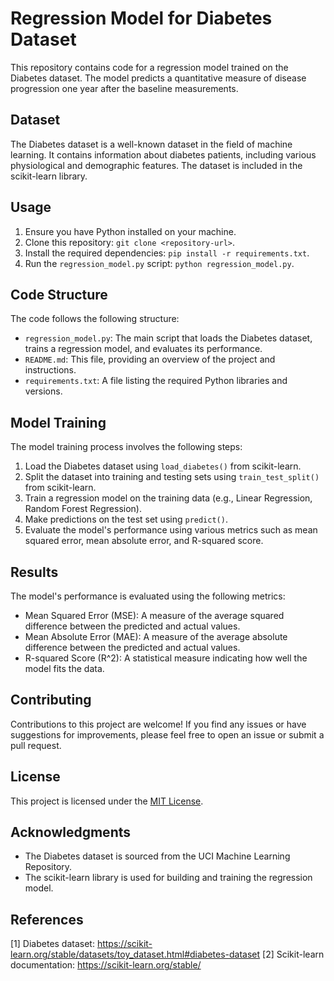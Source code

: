 # Regression Model for Diabetes Dataset

This repository contains code for a regression model trained on the Diabetes dataset. The model predicts a quantitative measure of disease progression one year after the baseline measurements.

## Dataset

The Diabetes dataset is a well-known dataset in the field of machine learning. It contains information about diabetes patients, including various physiological and demographic features. The dataset is included in the scikit-learn library.

## Usage

1. Ensure you have Python installed on your machine.
2. Clone this repository: `git clone <repository-url>`.
3. Install the required dependencies: `pip install -r requirements.txt`.
4. Run the `regression_model.py` script: `python regression_model.py`.

## Code Structure

The code follows the following structure:

- `regression_model.py`: The main script that loads the Diabetes dataset, trains a regression model, and evaluates its performance.
- `README.md`: This file, providing an overview of the project and instructions.
- `requirements.txt`: A file listing the required Python libraries and versions.

## Model Training

The model training process involves the following steps:

1. Load the Diabetes dataset using `load_diabetes()` from scikit-learn.
2. Split the dataset into training and testing sets using `train_test_split()` from scikit-learn.
3. Train a regression model on the training data (e.g., Linear Regression, Random Forest Regression).
4. Make predictions on the test set using `predict()`.
5. Evaluate the model's performance using various metrics such as mean squared error, mean absolute error, and R-squared score.

## Results

The model's performance is evaluated using the following metrics:

- Mean Squared Error (MSE): A measure of the average squared difference between the predicted and actual values.
- Mean Absolute Error (MAE): A measure of the average absolute difference between the predicted and actual values.
- R-squared Score (R^2): A statistical measure indicating how well the model fits the data.

## Contributing

Contributions to this project are welcome! If you find any issues or have suggestions for improvements, please feel free to open an issue or submit a pull request.

## License

This project is licensed under the [MIT License](LICENSE).

## Acknowledgments

- The Diabetes dataset is sourced from the UCI Machine Learning Repository.
- The scikit-learn library is used for building and training the regression model.

## References

[1] Diabetes dataset: https://scikit-learn.org/stable/datasets/toy_dataset.html#diabetes-dataset
[2] Scikit-learn documentation: https://scikit-learn.org/stable/

